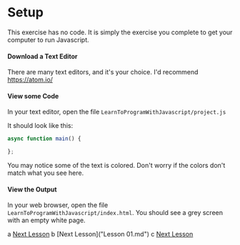# Setup

This exercise has no code. It is simply the exercise you complete to get your computer to run Javascript.

#### Download a Text Editor

There are many text editors, and it's your choice. I'd recommend https://atom.io/

#### View some Code

In your text editor, open the file `LearnToProgramWithJavascript/project.js`

It should look like this:
```javascript
async function main() {

};
```
You may notice some of the text is colored. Don't worry if the colors don't match what you see here.

#### View the Output

In your web browser, open the file `LearnToProgramWithJavascript/index.html`. You should see a grey screen with an empty white page.

a [Next Lesson](Lesson_01.md)
b [Next Lesson]("Lesson 01.md")
c [Next Lesson](Lesson%2001.md)


